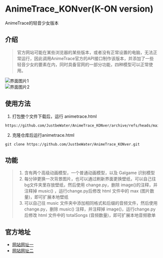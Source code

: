 # AnimeTrace_KONver(K-ON version) 
AnimeTrace的轻音少女版本
## 介绍
>官方网站可能在某些浏览器的某些版本，或者没有正常设置的电脑，无法正常运行，因此调用AnimeTrace官方的API接口制作该版本，并添加了一些轻音少女的要素在内，同时具备官网的一部分功能，四种模型可以正常使用。 

![界面图片1]()   
![界面图片2]()
## 使用方法
1. 打包整个文件下载后，运行 animetrace.html
```
https://github.com/JustbeWater/AnimeTrace_KONver/archive/refs/heads/main.zip
```
2. 克隆仓库后运行animetrace.html
```
git clone https://github.com/JustbeWater/AnimeTrace_KONver.git
```
## 功能 
>1. 含有两个高级动画模型，一个普通动画模型，以及 Galgame 识别模型
>2. 每分钟更换一次背景图片，也可以通过刷新界面更换壁纸，可以自己往bg文件夹里存放壁纸，然后使用 change.py，删除 image()的注释，并注释掉 music() ，运行change.py后修改 html 文件中的 max (图片数量)，即可扩展本地壁纸
>3. 可以自己往 music 文件夹中添加相同格式和后缀的音频文件，然后使用 change.py，删除 music() 注释，并注释掉 image()，运行change.py后修改 html 文件中的 totalSongs (音频数量)，即可扩展本地音频歌单
## 官方地址
+ [网站网址一](https://www.animetrace.com/)
+ [网站网址二](https://ai.animedb.cn/)
